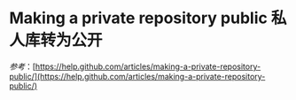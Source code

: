 Making a private repository public 私人库转为公开
===========
 


*参考*：[https://help.github.com/articles/making-a-private-repository-public/](https://help.github.com/articles/making-a-private-repository-public/)